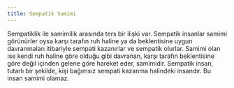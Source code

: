 ```yaml
---
title: Sempatik Samimi
---
```


Sempatiklik ile samimilik arasında ters bir ilişki var. Sempatik insanlar
samimi görünürler oysa karşı tarafın ruh haline ya da beklentisine uygun
davranmaları itibariyle sempati kazanırlar ve sempatik olurlar. Samimi olan ise
kendi ruh haline göre olduğu gibi davranan, karşı tarafın beklentisine göre
değil içinden gelene göre hareket eder, samimidir. Sempatik insan, tutarlı bir
şekilde, kişi bağımsız sempati kazanma halindeki insandır. Bu insan samimi
olamaz.
